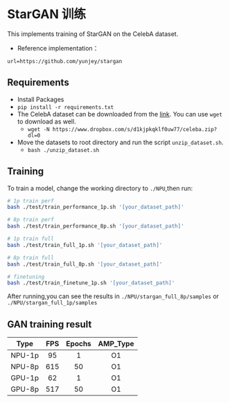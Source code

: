 # StarGAN 训练
This implements training of StarGAN on the CelebA dataset.
- Reference implementation：
```
url=https://github.com/yunjey/stargan
```



## Requirements # 

- Install Packages 
- `pip install -r requirements.txt`
- The CelebA dataset can be downloaded from the [link](https://www.dropbox.com/s/d1kjpkqklf0uw77/celeba.zip?dl=0). You can use `wget` to download as well. 
  - `wget -N https://www.dropbox.com/s/d1kjpkqklf0uw77/celeba.zip?dl=0`
- Move the datasets to root directory and run the script `unzip_dataset.sh`. 
  - `bash ./unzip_dataset.sh`



## Training # 
To train a model, change the working directory to `./NPU`,then run: 

```bash
# 1p train perf
bash ./test/train_performance_1p.sh '[your_dataset_path]'

# 8p train perf
bash ./test/train_performance_8p.sh '[your_dataset_path]'

# 1p train full
bash ./test/train_full_1p.sh '[your_dataset_path]'

# 8p train full
bash ./test/train_full_8p.sh '[your_dataset_path]'

# finetuning
bash ./test/train_finetune_1p.sh '[your_dataset_path]'
```
After running,you can see the results in `./NPU/stargan_full_8p/samples` or `./NPU/stargan_full_1p/samples`




## GAN training result # 

| Type | FPS       | Epochs   | AMP_Type |
| :------: | :------:  | :------: | :------: |
| NPU-1p   | 95     | 1      | O1       |
| NPU-8p | 615   | 50      | O1       |
| GPU-1p | 62 | 1 | O1 |
| GPU-8p | 517 | 50 | O1 |



